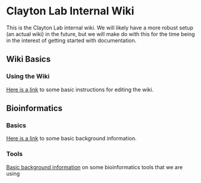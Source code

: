 # Clayton Lab Internal Wiki

This is the Clayton Lab internal wiki. We will likely have a more robust setup (an 
actual wiki) in the future, but we will make do with this for the time being in the 
interest of getting started with documentation.

## Wiki Basics
### Using the Wiki
[Here is a link](usage/index.md) to some basic instructions for editing the wiki.

## Bioinformatics
### Basics
[Here is a link](bioinformatics/basics.md) to some basic background information.

### Tools
[Basic background information](bioinformatics/tools/index.md) on some bioinformatics
tools that we are using
